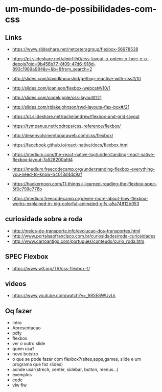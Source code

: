 # um-mundo-de-possibilidades-com-css

## Links
- https://www.slideshare.net/netceteragroup/flexbox-56978538
- https://pt.slideshare.net/almirfilh0/css-layout-o-ontem-o-hoje-e-o-depois?qid=9b456b77-8f09-47d6-918d-893c1989a984&v=&b=&from_search=2
- http://slides.com/davidkhourshid/getting-reactive-with-css#/10
- http://slides.com/joanleon/flexbox-webcat#/10/1
- http://slides.com/codekipple/css-layout#/21
- http://slides.com/rblakejohnson/rwd-layouts-flex-box#/21
- https://pt.slideshare.net/rachelandrew/flexbox-and-grid-layout

- https://tympanus.net/codrops/css_reference/flexbox/
- http://desenvolvimentoparaweb.com/css/flexbox/
- https://facebook.github.io/react-native/docs/flexbox.html
- https://medium.com/the-react-native-log/understanding-react-native-flexbox-layout-7a528200afd4
- https://medium.freecodecamp.org/understanding-flexbox-everything-you-need-to-know-b4013d4dc9af
- https://hackernoon.com/11-things-i-learned-reading-the-flexbox-spec-5f0c799c776b
- https://medium.freecodecamp.org/even-more-about-how-flexbox-works-explained-in-big-colorful-animated-gifs-a5a74812b053


## curiosidade sobre a roda
- http://meios-de-transporte.info/evolucao-dos-transportes.html
- http://www.portalsaofrancisco.com.br/curiosidades/roda-curiosidades
- http://www.carroantigo.com/portugues/conteudo/curio_roda.htm

## SPEC Flexbox
- https://www.w3.org/TR/css-flexbox-1/

## videos
- https://www.youtube.com/watch?v=_98SE8WUvLk


## Oq fazer
- Intro
- Apresentacao
- pdfy
- flexbox
- ver o outro slide
- quem usa?
- novo botstrp
- o que se pode fazer com flexbox?(sites,apps,games, slide e um programa que faz slides)
- aonde usar(strech, center, sidebar, button, menus...)
- exemplos
- code
- vlw flw
